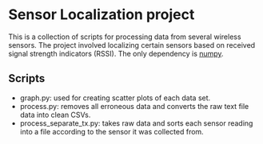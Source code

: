 # Sensor Localization project
This is a collection of scripts for processing data from several wireless sensors. The project involved localizing certain sensors based on received signal strength indicators (RSSI). The only dependency is [numpy](http://www.numpy.org/).

## Scripts
* graph.py: used for creating scatter plots of each data set.
* process.py: removes all erroneous data and converts the raw text file data into clean CSVs.
* process_separate_tx.py: takes raw data and sorts each sensor reading into a file according to the sensor it was collected from.
